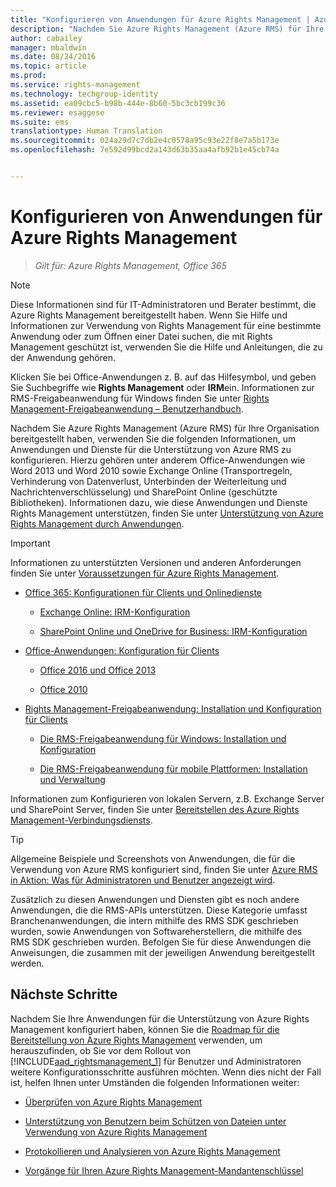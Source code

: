 ```yaml
---
title: "Konfigurieren von Anwendungen für Azure Rights Management | Azure RMS"
description: "Nachdem Sie Azure Rights Management (Azure RMS) für Ihre Organisation bereitgestellt haben, verwenden Sie die folgenden Informationen, um Anwendungen und Dienste für die Unterstützung von Azure RMS zu konfigurieren. Hierzu gehören unter anderem Office-Anwendungen wie Word 2013 und Word 2010 sowie Exchange Online (Transportregeln, Verhinderung von Datenverlust, Unterbinden der Weiterleitung und Nachrichtenverschlüsselung) und SharePoint Online (geschützte Bibliotheken)."
author: cabailey
manager: mbaldwin
ms.date: 08/24/2016
ms.topic: article
ms.prod: 
ms.service: rights-management
ms.technology: techgroup-identity
ms.assetid: ea09cbc5-b98b-444e-8b60-5bc3cb199c36
ms.reviewer: esaggese
ms.suite: ems
translationtype: Human Translation
ms.sourcegitcommit: 024a29d7c7db2e4c0578a95c93e22f8e7a5b173e
ms.openlocfilehash: 7e592d99bcd2a143d63b35aa4afb92b1e45cb74a


---
```


# Konfigurieren von Anwendungen für Azure Rights Management

>*Gilt für: Azure Rights Management, Office 365*

> [!NOTE]
> Diese Informationen sind für IT-Administratoren und Berater bestimmt, die Azure Rights Management bereitgestellt haben. Wenn Sie Hilfe und Informationen zur Verwendung von Rights Management für eine bestimmte Anwendung oder zum Öffnen einer Datei suchen, die mit Rights Management geschützt ist, verwenden Sie die Hilfe und Anleitungen, die zu der Anwendung gehören.
>
> Klicken Sie bei Office-Anwendungen z. B. auf das Hilfesymbol, und geben Sie Suchbegriffe wie **Rights Management** oder **IRM**ein. Informationen zur RMS-Freigabeanwendung für Windows finden Sie unter [Rights Management-Freigabeanwendung – Benutzerhandbuch](../rms-client/sharing-app-user-guide.md).

Nachdem Sie Azure Rights Management (Azure RMS) für Ihre Organisation bereitgestellt haben, verwenden Sie die folgenden Informationen, um Anwendungen und Dienste für die Unterstützung von Azure RMS zu konfigurieren. Hierzu gehören unter anderem Office-Anwendungen wie Word 2013 und Word 2010 sowie Exchange Online (Transportregeln, Verhinderung von Datenverlust, Unterbinden der Weiterleitung und Nachrichtenverschlüsselung) und SharePoint Online (geschützte Bibliotheken). Informationen dazu, wie diese Anwendungen und Dienste Rights Management unterstützen, finden Sie unter [Unterstützung von Azure Rights Management durch Anwendungen](../understand-explore/applications-support.md).

> [!IMPORTANT]
> Informationen zu unterstützten Versionen und anderen Anforderungen finden Sie unter [Voraussetzungen für Azure Rights Management](../get-started/requirements-azure-rms.md).

-   [Office 365: Konfigurationen für Clients und Onlinedienste](configure-office365.md)

    -   [Exchange Online: IRM-Konfiguration](configure-office365.md#exchange-online-irm-configuration)

    -   [SharePoint Online und OneDrive for Business: IRM-Konfiguration](configure-office365.md#sharepoint-online-and-onedrive-for-business-irm-configuration)

- [Office-Anwendungen: Konfiguration für Clients](configure-office-apps.md)

    -   [Office 2016 und Office 2013](configure-office-apps.md#office-2016-and-office-2013)

    -   [Office 2010](configure-office-apps.md#office-2010)

-   [Rights Management-Freigabeanwendung: Installation und Konfiguration für Clients](configure-sharing-app.md)

    -   [Die RMS-Freigabeanwendung für Windows: Installation und Konfiguration](configure-sharing-app.md#the-rms-sharing-application-for-windows-installation-and-configuration)

    -   [Die RMS-Freigabeanwendung für mobile Plattformen: Installation und Verwaltung](configure-sharing-app.md#the-rms-sharing-application-for-mobile-platforms-installation-and-management)


Informationen zum Konfigurieren von lokalen Servern, z.B. Exchange Server und SharePoint Server, finden Sie unter [Bereitstellen des Azure Rights Management-Verbindungsdiensts](deploy-rms-connector.md).

> [!TIP]
> Allgemeine Beispiele und Screenshots von Anwendungen, die für die Verwendung von Azure RMS konfiguriert sind, finden Sie unter [Azure RMS in Aktion: Was für Administratoren und Benutzer angezeigt wird](../understand-explore/what-admins-users-see.md).


Zusätzlich zu diesen Anwendungen und Diensten gibt es noch andere Anwendungen, die die RMS-APIs unterstützen. Diese Kategorie umfasst Branchenanwendungen, die intern mithilfe des RMS SDK geschrieben wurden, sowie Anwendungen von Softwareherstellern, die mithilfe des RMS SDK geschrieben wurden. Befolgen Sie für diese Anwendungen die Anweisungen, die zusammen mit der jeweiligen Anwendung bereitgestellt werden.

## Nächste Schritte
Nachdem Sie Ihre Anwendungen für die Unterstützung von Azure Rights Management konfiguriert haben, können Sie die [Roadmap für die Bereitstellung von Azure Rights Management](../plan-design/deployment-roadmap.md) verwenden, um herauszufinden, ob Sie vor dem Rollout von [!INCLUDE[aad_rightsmanagement_1](../includes/aad_rightsmanagement_1_md.md)] für Benutzer und Administratoren weitere Konfigurationsschritte ausführen möchten. Wenn dies nicht der Fall ist, helfen Ihnen unter Umständen die folgenden Informationen weiter:

- [Überprüfen von Azure Rights Management](verify.md)

- [Unterstützung von Benutzern beim Schützen von Dateien unter Verwendung von Azure Rights Management](help-users.md)

- [Protokollieren und Analysieren von Azure Rights Management](log-analyze-usage.md)

- [Vorgänge für Ihren Azure Rights Management-Mandantenschlüssel](operations-tenant-key.md)





<!--HONumber=Aug16_HO4-->


